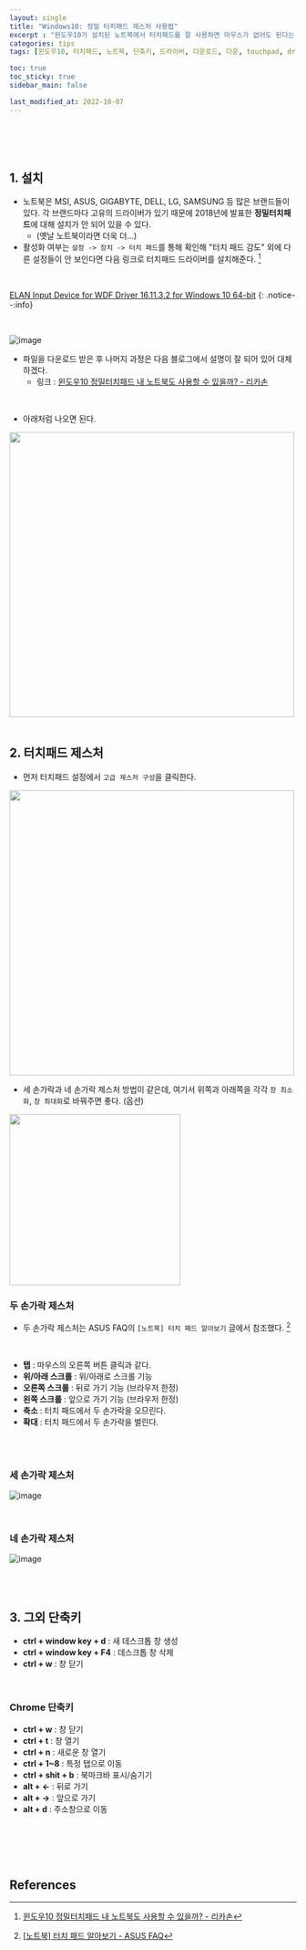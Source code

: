 ```yaml
---
layout: single
title: "Windows10: 정밀 터치패드 제스처 사용법"
excerpt : "윈도우10가 설치된 노트북에서 터치패드를 잘 사용하면 마우스가 없어도 된다는 것을 깨달았습니다. 터치패드 사용법 및 여러 가지 환경에서 단축키를 정리해보았습니다."
categories: tips
tags: [윈도우10, 터치패드, 노트북, 단축키, 드라이버, 다운로드, 다운, touchpad, driver, 데스크톱, 크롬, 창, 정밀]

toc: true
toc_sticky: true
sidebar_main: false

last_modified_at: 2022-10-07
---
```



<br>
<br>
<br>

## 1. 설치

- 노트북은 MSI, ASUS, GIGABYTE, DELL, LG, SAMSUNG 등 많은 브랜드들이 있다. 각 브랜드마다 고유의 드라이버가 있기 때문에 2018년에 발표한 **정밀터치패드**에 대해 설치가 안 되어 있을 수 있다.
  - (옛날 노트북이라면 더욱 더...)
- 활성화 여부는 `설정 -> 장치 -> 터치 패드`를 통해 확인해 "터치 패드 감도" 외에 다른 설정들이 안 보인다면 다음 링크로 터치패드 드라이버를 설치해준다. [^1]

<br>

[ELAN Input Device for WDF Driver 16.11.3.2 for Windows 10 64-bit](https://drivers.softpedia.com/get/Other-DRIVERS-TOOLS/Others/ELAN-Input-Device-for-WDF-Driver-161132-for-Windows-10-64-bit.shtml)
{: .notice--:info}

<br>

![image](https://user-images.githubusercontent.com/78655692/194267370-24355e1e-ce2f-43e9-bb88-bfe19d6d8fb4.png)

- 파일을 다운로드 받은 후 나머지 과정은 다음 블로그에서 설명이 잘 되어 있어 대체하겠다.
  - 링크 : [윈도우10 정밀터치패드 내 노트북도 사용할 수 있을까? - 리카손](https://blog.naver.com/myrikason/221318515492)

<br>

- 아래처럼 나오면 된다.

<img src='https://user-images.githubusercontent.com/78655692/194268401-e063e315-554f-47fb-b19a-d59c2e493938.png' width=500>

<br>
<br>

## 2. 터치패드 제스처

- 먼저 터치패드 설정에서 `고급 제스처 구성`을 클릭한다.

<img src='https://user-images.githubusercontent.com/78655692/194270028-b04df7f2-b0eb-46ae-8267-885a438b8021.png' width=500>

- 세 손가락과 네 손가락 제스처 방법이 같은데, 여기서 위쪽과 아래쪽을 각각 `창 최소화`, `창 최대화`로 바꿔주면 좋다. (옵션)

<img src='https://user-images.githubusercontent.com/78655692/194271972-5de40bcf-f6d3-43d6-84cc-2062767c9440.png' width=300>

<br>

### 두 손가락 제스처

- 두 손가락 제스처는 ASUS FAQ의 `[노트북] 터치 패드 알아보기` 글에서 참조했다. [^2]

<br>

- **탭** : 마우스의 오른쪽 버튼 클릭과 같다.
- **위/아래 스크롤** : 위/아래로 스크롤 기능
- **오른쪽 스크롤** : 뒤로 가기 기능 (브라우저 한정)
- **왼쪽 스크롤** : 앞으로 가기 기능 (브라우저 한정)
- **축소** : 터치 패드에서 두 손가락을 오므린다.
- **확대** : 터치 패드에서 두 손가락을 벌린다.

<br>
<br>

### 세 손가락 제스처

![image](https://user-images.githubusercontent.com/78655692/194275149-102ede39-64bb-4d97-80cc-feacf7123467.png)

<br>

### 네 손가락 제스처

![image](https://user-images.githubusercontent.com/78655692/194275237-efe1013d-d8f2-42c2-a7d4-26a47160718c.png)

<br>
<br>

## 3. 그외 단축키

- **ctrl + window key + d** : 새 데스크톱 창 생성
- **ctrl + window key + F4** : 데스크톱 창 삭제
- **ctrl + w** : 창 닫기

<br>

### Chrome 단축키

- **ctrl + w** : 창 닫기
- **ctrl + t** : 창 열기
- **ctrl + n** : 새로운 창 열기
- **ctrl + 1~8** : 특정 탭으로 이동
- **ctrl + shit + b** : 북마크바 표시/숨기기
- **alt + <-** : 뒤로 가기
- **alt + ->** : 앞으로 가기
- **alt + d** : 주소창으로 이동


<br>
<br>
<br>
<br>

## References

[^1]: [윈도우10 정밀터치패드 내 노트북도 사용할 수 있을까? - 리카손](https://blog.naver.com/myrikason/221318515492)
[^2]: [[노트북] 터치 패드 알아보기 - ASUS FAQ](https://www.asus.com/kr/support/FAQ/1041464/)
